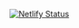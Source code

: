 [![Netlify Status](https://api.netlify.com/api/v1/badges/225a3ae5-44d2-4fe1-8a7a-125e778d6564/deploy-status)](https://app.netlify.com/sites/tomgooden/deploys)
